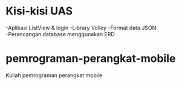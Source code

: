# Kisi-kisi UAS
-Aplikasi ListView & login
-Library Volley
-Format data JSON  
-Perancangan database menggunakan ERD

# pemrograman-perangkat-mobile
Kuliah pemrograman perangkat mobile



